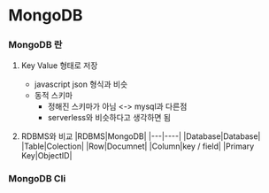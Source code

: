 # MongoDB

### MongoDB 란

1. Key Value 형태로 저장

   - javascript json 형식과 비슷
   - 동적 스키마
     - 정해진 스키마가 아님 <-> mysql과 다른점
     - serverless와 비슷하다고 생각하면 됨

2. RDBMS와 비교
   |RDBMS|MongoDB|
   |---|----|
   |Database|Database|
   |Table|Colection|
   |Row|Documnet|
   |Column|key / field|
   |Primary Key|ObjectID|

### MongoDB Cli
